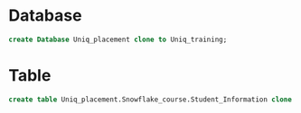 # Database
```sql
create Database Uniq_placement clone to Uniq_training;
```
# Table

```sql
create table Uniq_placement.Snowflake_course.Student_Information clone to Uniq_training.Snowflake_course;
```